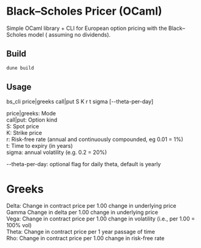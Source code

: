 # Black–Scholes Pricer (OCaml)

Simple OCaml library + CLI for European option pricing with the Black–Scholes model ( assuming no dividends).  

## Build
```bash
dune build
```

## Usage
bs_cli price|greeks call|put S K r t sigma [--theta-per-day]  

price|greeks: Mode  
call|put: Option kind  
S: Spot price  
K: Strike price  
r: Risk-free rate (annual and continuously compounded, eg 0.01 = 1%)  
t: Time to expiry (in years)  
sigma: annual volatility (e.g. 0.2 = 20%)  

--theta-per-day: optional flag for daily theta, default is yearly  

# Greeks  
Delta: Change in contract price per 1.00 change in underlying price  
Gamma Change in delta per 1.00 change in underlying price  
Vega: Change in contract price per 1.00 change in volatility (i.e., per 1.00 = 100% vol)  
Theta: Change in contract price per 1 year passage of time  
Rho: Change in contract price per 1.00 change in risk-free rate  
